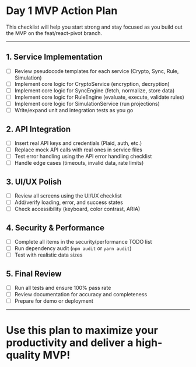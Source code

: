 # Day 1 MVP Action Plan

This checklist will help you start strong and stay focused as you build out the MVP on the feat/react-pivot branch.

---

## 1. Service Implementation
- [ ] Review pseudocode templates for each service (Crypto, Sync, Rule, Simulation)
- [ ] Implement core logic for CryptoService (encryption, decryption)
- [ ] Implement core logic for SyncEngine (fetch, normalize, store data)
- [ ] Implement core logic for RuleEngine (evaluate, execute, validate rules)
- [ ] Implement core logic for SimulationService (run projections)
- [ ] Write/expand unit and integration tests as you go

## 2. API Integration
- [ ] Insert real API keys and credentials (Plaid, auth, etc.)
- [ ] Replace mock API calls with real ones in service files
- [ ] Test error handling using the API error handling checklist
- [ ] Handle edge cases (timeouts, invalid data, rate limits)

## 3. UI/UX Polish
- [ ] Review all screens using the UI/UX checklist
- [ ] Add/verify loading, error, and success states
- [ ] Check accessibility (keyboard, color contrast, ARIA)

## 4. Security & Performance
- [ ] Complete all items in the security/performance TODO list
- [ ] Run dependency audit (`npm audit` or `yarn audit`)
- [ ] Test with realistic data sizes

## 5. Final Review
- [ ] Run all tests and ensure 100% pass rate
- [ ] Review documentation for accuracy and completeness
- [ ] Prepare for demo or deployment

---

# Use this plan to maximize your productivity and deliver a high-quality MVP! 
